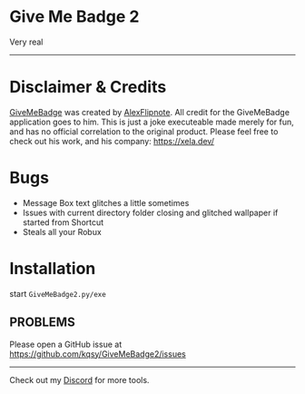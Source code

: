 Give Me Badge 2
=======
Very real

----------------
Disclaimer & Credits
====================
[GiveMeBadge](https://github.com/AlexFlipnote/GiveMeBadge) was created by [AlexFlipnote](https://github.com/AlexFlipnote).
All credit for the GiveMeBadge application goes to him.
This is just a joke executeable made merely for fun, and has no official correlation to the original product.
Please feel free to check out his work, and his company: https://xela.dev/

Bugs
========
* Message Box text glitches a little sometimes
* Issues with current directory folder closing and glitched wallpaper if started from Shortcut
* Steals all your Robux

Installation
============
start `GiveMeBadge2.py/exe`

PROBLEMS
---------

Please open a GitHub issue at https://github.com/kqsy/GiveMeBadge2/issues


-----------------------------------------------------------------------
Check out my [Discord](https://teamkuso.xyz/discord) for more tools.
